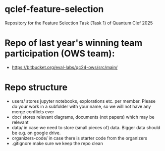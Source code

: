 # qclef-feature-selection

Repository for the Feature Selection Task (Task 1) of Quantum Clef 2025

# Repo of last year's winning team participation (OWS team):
* https://bitbucket.org/eval-labs/qc24-ows/src/main/

# Repo structure
* users/ stores jupyter notebooks, explorations etc. per member. Please do your work in a subfolder with your name, so we will not have any merge conflicts ever
* doc/ stores relevant diagrams, documents (not papers) which may be relevant
* data/ in case we need to store (small pieces of) data. Bigger data should be e.g. on google drive.
* organizers-code/ in case there is starter code from the organizers 
* .gitignore make sure we keep the repo clean

